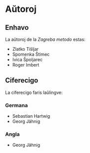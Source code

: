 # Aŭtoroj

## Enhavo 

La aŭtoroj de la *Zagreba metodo* estas:

- Zlatko Tišljar
- Spomenka Štimec
- Ivica Špoljarec
- Roger Imbert

## Ciferecigo  

La ciferecigo faris laŭlingve:

### Germana

- Sebastian Hartwig
- Georg Jähnig

### Angla

- Georg Jähnig
